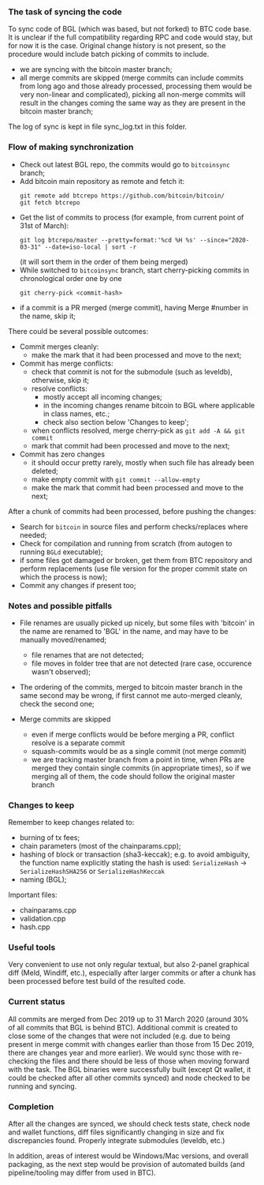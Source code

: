 ### The task of syncing the code

To sync code of BGL (which was based, but not forked) to BTC code base.
It is unclear if the full compatibility regarding RPC and code would stay, but
for now it is the case. Original change history is not present, so the procedure would include batch picking of commits to include.

- we are syncing with the bitcoin master branch;
- all merge commits are skipped (merge commits can include commits from long ago and those already processed, processing them would be very non-linear and complicated), picking all non-merge commits will result in the changes coming the same way as they are present in the bitcoin master branch;

The log of sync is kept in file sync_log.txt in this folder.

### Flow of making synchronization

- Check out latest BGL repo, the commits would go to `bitcoinsync` branch;
- Add bitcoin main repository as remote and fetch it:
   ```
   git remote add btcrepo https://github.com/bitcoin/bitcoin/
   git fetch btcrepo
   ```
- Get the list of commits to process (for example, from current point of 31st of March):
   ```
   git log btcrepo/master --pretty=format:'%cd %H %s' --since="2020-03-31" --date=iso-local | sort -r
   ```
   (it will sort them in the order of them being merged)
- While switched to `bitcoinsync` branch, start cherry-picking commits in chronological order one by one
   ```
   git cherry-pick <commit-hash>
   ```
- if a commit is a PR merged (merge commit), having Merge #number in the name, skip it;

There could be several possible outcomes:
- Commit merges cleanly:
  - make the mark that it had been processed and move to the next;
- Commit has merge conflicts:
  - check that commit is not for the submodule (such as leveldb), otherwise, skip it;
  - resolve conflicts:
    - mostly accept all incoming changes;
    - in the incoming changes rename bitcoin to BGL where applicable in class names, etc.;
    - check also section below 'Changes to keep';
  - when conflicts resolved, merge cherry-pick as
    ```git add -A && git commit```
  - mark that commit had been processed and move to the next;
- Commit has zero changes
  - it should occur pretty rarely, mostly when such file has already been deleted;
  - make empty commit with
    ```git commit --allow-empty```
  - make the mark that commit had been processed and move to the next;

After a chunk of commits had been processed, before pushing the changes:
- Search for `bitcoin` in source files and perform checks/replaces where needed;
- Check for compilation and running from scratch (from autogen to running `BGLd` executable);
- if some files got damaged or broken, get them from BTC repository and perform replacements
  (use file version for the proper commit state on which the process is now);
- Commit any changes if present too;

### Notes and possible pitfalls

- File renames are usually picked up nicely, but some files with 'bitcoin' in the name are renamed
  to 'BGL' in the name, and may have to be manually moved/renamed;
  - file renames that are not detected;
  - file moves in folder tree that are not detected (rare case, occurence wasn't observed);
- The ordering of the commits, merged to bitcoin master branch in the same second may be wrong, 
  if first cannot me auto-merged cleanly, check the second one;

- Merge commits are skipped
  - even if merge conflicts would be before merging a PR, conflict resolve is a separate commit
  - squash-commits would be as a single commit (not merge commit)
  - we are tracking master branch from a point in time, when PRs are merged they contain single commits (in appropriate times),
    so if we merging all of them, the code should follow the original master branch

### Changes to keep

Remember to keep changes related to:
- burning of tx fees;
- chain parameters (most of the chainparams.cpp);
- hashing of block or transaction (sha3-keccak);
	e.g. to avoid ambiguity, the function name explicitly stating the hash is used:
	`SerializeHash` -> `SerializeHashSHA256` or `SerializeHashKeccak`
- naming (BGL);

Important files:
- chainparams.cpp
- validation.cpp
- hash.cpp

### Useful tools

Very convenient to use not only regular textual, but also 2-panel graphical diff (Meld, Windiff, etc.), especially after larger commits or after a chunk has been processed before test build of the resulted code.

### Current status

All commits are merged from Dec 2019 up to 31 March 2020 (around 30% of all commits that BGL is behind BTC). Additional commit is created to close some of the changes that were not included (e.g. due to being present in
merge commit with changes earlier than those from 15 Dec 2019, there are changes year and more earlier).
We would sync those with re-checking the files and there should be less of those when moving forward with the task.
The BGL binaries were successfully built (except Qt wallet, it could be checked after all other commits synced) and node checked to be running and syncing.

### Completion

After all the changes are synced, we should check tests state, check node and wallet functions, diff files significantly changing in size and fix discrepancies found. Properly integrate submodules (leveldb, etc.)

In addition, areas of interest would be Windows/Mac versions, and overall packaging, as the next step would be provision of automated builds (and pipeline/tooling may differ from used in BTC).

